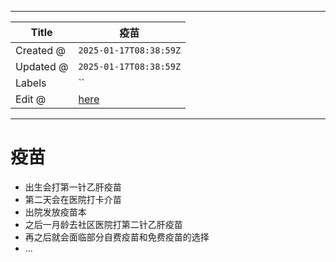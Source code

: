 -----

| Title     | 疫苗                                                 |
| --------- | -------------------------------------------------- |
| Created @ | `2025-01-17T08:38:59Z`                             |
| Updated @ | `2025-01-17T08:38:59Z`                             |
| Labels    | \`\`                                               |
| Edit @    | [here](https://github.com/junxnone/ywiki/issues/9) |

-----

# 疫苗

  - 出生会打第一针乙肝疫苗
  - 第二天会在医院打卡介苗
  - 出院发放疫苗本
  - 之后一月龄去社区医院打第二针乙肝疫苗
  - 再之后就会面临部分自费疫苗和免费疫苗的选择
  - ...
